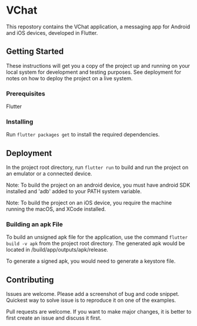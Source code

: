 # VChat
This repostory contains the VChat application, a messaging app for Android and iOS devices, developed in Flutter.

## Getting Started

These instructions will get you a copy of the project up and running on your local system for development and testing purposes. See deployment for notes on how to deploy the project on a live system.

### Prerequisites

Flutter

### Installing

Run `flutter packages get` to install the required dependencies.

## Deployment

In the project root directory, run `flutter run` to build and run the project on an emulator or a connected device.

Note: To build the project on an android device, you must have android SDK installed and 'adb' added to your PATH system variable.

Note: To build the project on an iOS device, you require the machine running the macOS, and XCode installed.

### Building an apk File

To build an unsigned apk file for the application, use the command `flutter build -v apk` from the project root directory. The generated apk would be located in <project-root>/build/app/outputs/apk/release.

To generate a signed apk, you would need to generate a keystore file.

## Contributing

Issues are welcome. Please add a screenshot of bug and code snippet. Quickest way to solve issue is to reproduce it on one of the examples.

Pull requests are welcome. If you want to make major changes, it is better to first create an issue and discuss it first.


